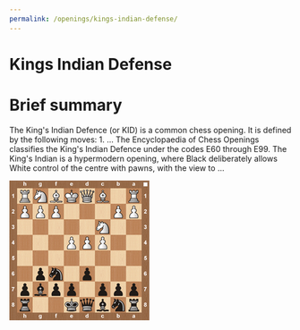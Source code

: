```yaml
---
permalink: /openings/kings-indian-defense/
---
```

Kings Indian Defense
====================

# Brief summary


The King's Indian Defence (or KID) is a common chess opening. It is defined by the following moves: 1. ... The Encyclopaedia of Chess Openings classifies the King's Indian Defence under the codes E60 through E99. The King's Indian is a hypermodern opening, where Black deliberately allows White control of the centre with pawns, with the view to ...

<img src="/img/Kings Indian Defense.jpg"/>
